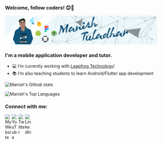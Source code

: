 ### Welcome, fellow coders! 😊👋

[![Hi I am Manish](https://raw.githubusercontent.com/lighttt/lighttt/master/icons/banner2.png)][website]


### I'm a mobile application developer and tutor.

- 💻 I’m currently working with [Leapfrog Technology](https://www.lftechnology.com/)!
- 📚 I’m also teaching students to learn Android/Flutter app development

![Manish's Github stats](https://github-readme-stats.vercel.app/api?username=lighttt&show_icons=true&count_private=true&theme=radical)

![Manish's Top Languages](https://github-readme-stats.vercel.app/api/top-langs/?username=lighttt&layout=compact&theme=radical)

### Connect with me:

[<img align="left" alt="My Website" width="22px" src="https://image.flaticon.com/icons/svg/814/814513.svg" />][website]
[<img align="left" alt="YouTube" width="22px" src="https://image.flaticon.com/icons/svg/733/733590.svg" />][youtube]
[<img align="left" alt="Twitter" width="22px" src="https://image.flaticon.com/icons/svg/733/733579.svg" />][twitter]
[<img align="left" alt="LinkedIn" width="22px" src="https://image.flaticon.com/icons/svg/174/174857.svg" />][linkedin]

<br />

[website]: http://manishtuladhar.com.np/
[twitter]: https://twitter.com/tuladharmanish
[youtube]: https://www.youtube.com/channel/UCCbLqylFdbo8WjYU9W6iFJw
[linkedin]: https://www.linkedin.com/in/tuladharmanishlight/
